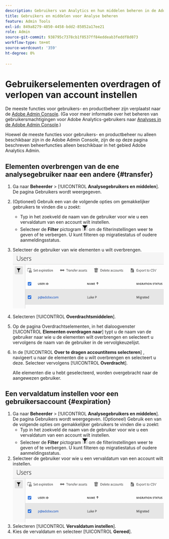 ```yaml
---
description: Gebruikers van Analytics en hun middelen beheren in de Adobe Admin Console.
title: Gebruikers en middelen voor Analyse beheren
feature: Admin Tools
exl-id: 849a8279-4850-4458-bdd2-85052a17ee21
role: Admin
source-git-commit: 938795c7378cb1f0537ff84eddeab3feddf8d073
workflow-type: tm+mt
source-wordcount: '359'
ht-degree: 0%

---
```


# Gebruikerselementen overdragen of verlopen van account instellen

De meeste functies voor gebruikers- en productbeheer zijn verplaatst naar de [Adobe Admin Console](https://helpx.adobe.com/nl/enterprise/using/admin-console.html). (Ga voor meer informatie over het beheren van gebruikersmachtigingen voor Adobe Analytics-gebruikers naar [Analyses in de Adobe Admin Console](/help/admin/admin-console/home.md).)

Hoewel de meeste functies voor gebruikers- en productbeheer nu alleen beschikbaar zijn in de Adobe Admin Console, zijn de op deze pagina beschreven beheerfuncties alleen beschikbaar in het gebied Adobe Analytics Admin.

## Elementen overbrengen van de ene analysegebruiker naar een andere {#transfer}

1. Ga naar **Beheerder** > [!UICONTROL **Analysegebruikers en middelen**].
De pagina Gebruikers wordt weergegeven.
1. (Optioneel) Gebruik een van de volgende opties om gemakkelijker gebruikers te vinden die u zoekt:
   * Typ in het zoekveld de naam van de gebruiker voor wie u een vervaldatum van een account wilt instellen.
   * Selecteer de **Filter** pictogram ![Filterpictogram](assets/filter-users-page.png) om de filterinstellingen weer te geven of te verbergen. U kunt filteren op migratiestatus of oudere aanmeldingsstatus.
1. Selecteer de gebruiker van wie elementen u wilt overbrengen.
   ![Vervaldatum instellen voor gebruikersaccount](assets/manage-user-assets.png)
1. Selecteren [!UICONTROL **Overdrachtsmiddelen**].
1. Op de pagina Overdrachtselementen, in het dialoogvenster [!UICONTROL **Elementen overdragen naar**] typt u de naam van de gebruiker naar wie u de elementen wilt overbrengen en selecteert u vervolgens de naam van de gebruiker in de vervolgkeuzelijst.
1. In de [!UICONTROL **Over te dragen accountitems selecteren**] , navigeert u naar de elementen die u wilt overbrengen en selecteert u deze. Selecteer vervolgens [!UICONTROL **Overdracht**].

   Alle elementen die u hebt geselecteerd, worden overgebracht naar de aangewezen gebruiker.


## Een vervaldatum instellen voor een gebruikersaccount {#expiration}

1. Ga naar **Beheerder** > [!UICONTROL **Analysegebruikers en middelen**].
De pagina Gebruikers wordt weergegeven.
(Optioneel) Gebruik een van de volgende opties om gemakkelijker gebruikers te vinden die u zoekt:
   * Typ in het zoekveld de naam van de gebruiker voor wie u een vervaldatum van een account wilt instellen.
   * Selecteer de **Filter** pictogram ![Filterpictogram](assets/filter-users-page.png) om de filterinstellingen weer te geven of te verbergen. U kunt filteren op migratiestatus of oudere aanmeldingsstatus.
1. Selecteer de gebruiker voor wie u een vervaldatum van een account wilt instellen.
   ![Vervaldatum instellen voor gebruikersaccount](assets/manage-user-assets.png)
1. Selecteren [!UICONTROL **Vervaldatum instellen**].
1. Kies de vervaldatum en selecteer [!UICONTROL **Gereed**].
